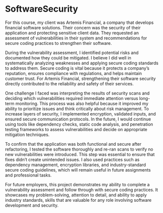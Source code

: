 # SoftwareSecurity

For this course, my client was Artemis Financial, a company that develops financial software solutions. Their concern was the security of their application and protecting sensitive client data. They requested an assessment of vulnerabilities in their system and recommendations for secure coding practices to strengthen their software.

During the vulnerability assessment, I identified potential risks and documented how they could be mitigated. I believe I did well in systematically analyzing weaknesses and applying secure coding standards to address them. Secure coding is vital because it protects a company’s reputation, ensures compliance with regulations, and helps maintain customer trust. For Artemis Financial, strengthening their software security directly contributed to the reliability and safety of their services.

One challenge I faced was interpreting the results of security scans and deciding which vulnerabilities required immediate attention versus long-term monitoring. This process was also helpful because it improved my ability to prioritize issues and think critically about risk management. To increase layers of security, I implemented encryption, validated inputs, and ensured secure communication protocols. In the future, I would continue using tools like dependency checks, static code analysis, and penetration testing frameworks to assess vulnerabilities and decide on appropriate mitigation techniques.

To confirm that the application was both functional and secure after refactoring, I tested the software thoroughly and re-ran scans to verify no new vulnerabilities were introduced. This step was essential to ensure that fixes didn’t create unintended issues. I also used practices such as dependency management, encryption libraries, and industry-standard secure coding guidelines, which will remain useful in future assignments and professional tasks.

For future employers, this project demonstrates my ability to complete a vulnerability assessment and follow through with secure coding practices. It showcases my problem-solving, attention to detail, and ability to apply industry standards, skills that are valuable for any role involving software development and security.
